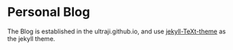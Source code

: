 # Personal Blog

The Blog is established in the ultraji.github.io, and use [jekyll-TeXt-theme](https://github.com/kitian616/jekyll-TeXt-theme) as the jekyll theme.